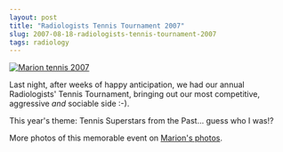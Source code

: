 ```yaml
---
layout: post
title: "Radiologists Tennis Tournament 2007"
slug: 2007-08-18-radiologists-tennis-tournament-2007
tags: radiology
---
```


[![Marion tennis 2007](https://dl.dropbox.com/u/3579694/marionsmits.net/2007/08/p1020680.thumbnail.jpg)](https://dl.dropbox.com/u/3579694/marionsmits.net/2007/08/p1020680.jpg)

Last night, after weeks of happy anticipation, we had our annual Radiologists' Tennis Tournament, bringing out our most competitive, aggressive *and* sociable side :-).

This year's theme: Tennis Superstars from the Past… guess who I was!?

More photos of this memorable event on [Marion's photos](http://www.pbase.com/marion_smits/tennis_2007).
